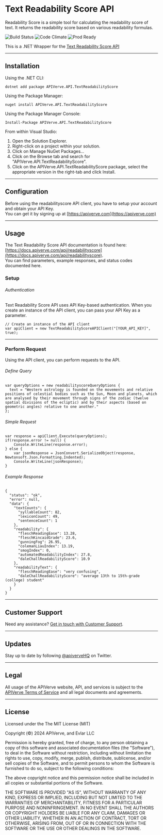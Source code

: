 Text Readability Score API
============

Readability Score is a simple tool for calculating the readability score of text. It returns the readability score based on various readability formulas.

![Build Status](https://img.shields.io/badge/build-passing-green)
![Code Climate](https://img.shields.io/badge/maintainability-B-purple)
![Prod Ready](https://img.shields.io/badge/production-ready-blue)

This is a .NET Wrapper for the [Text Readability Score API](https://apiverve.com/marketplace/api/readabilityscore)

---

## Installation

Using the .NET CLI:
```
dotnet add package APIVerve.API.TextReadabilityScore
```

Using the Package Manager:
```
nuget install APIVerve.API.TextReadabilityScore
```

Using the Package Manager Console:
```
Install-Package APIVerve.API.TextReadabilityScore
```

From within Visual Studio:

1. Open the Solution Explorer.
2. Right-click on a project within your solution.
3. Click on Manage NuGet Packages...
4. Click on the Browse tab and search for "APIVerve.API.TextReadabilityScore".
5. Click on the APIVerve.API.TextReadabilityScore package, select the appropriate version in the right-tab and click Install.


---

## Configuration

Before using the readabilityscore API client, you have to setup your account and obtain your API Key.  
You can get it by signing up at [https://apiverve.com](https://apiverve.com)

---

## Usage

The Text Readability Score API documentation is found here: [https://docs.apiverve.com/api/readabilityscore](https://docs.apiverve.com/api/readabilityscore).  
You can find parameters, example responses, and status codes documented here.

### Setup

###### Authentication
Text Readability Score API uses API Key-based authentication. When you create an instance of the API client, you can pass your API Key as a parameter.

```
// Create an instance of the API client
var apiClient = new TextReadabilityScoreAPIClient("[YOUR_API_KEY]", true);
```

---


### Perform Request
Using the API client, you can perform requests to the API.

###### Define Query

```
var queryOptions = new readabilityscoreQueryOptions {
  text = "Western astrology is founded on the movements and relative positions of celestial bodies such as the Sun, Moon and planets, which are analysed by their movement through signs of the zodiac (twelve spatial divisions of the ecliptic) and by their aspects (based on geometric angles) relative to one another."
};
```

###### Simple Request

```
var response = apiClient.Execute(queryOptions);
if(response.error != null) {
	Console.WriteLine(response.error);
} else {
    var jsonResponse = JsonConvert.SerializeObject(response, Newtonsoft.Json.Formatting.Indented);
    Console.WriteLine(jsonResponse);
}
```

###### Example Response

```
{
  "status": "ok",
  "error": null,
  "data": {
    "textCounts": {
      "syllableCount": 82,
      "lexiconCount": 49,
      "sentenceCount": 1
    },
    "readability": {
      "fleschReadingEase": 13.28,
      "fleschKincaidGrade": 23.6,
      "gunningFog": 26.95,
      "colemanLiauIndex": 13.19,
      "smogIndex": 0,
      "automatedReadabilityIndex": 27.8,
      "daleChallReadabilityScore": 10.9
    },
    "readabilityText": {
      "fleschReadingEase": "very confusing",
      "daleChallReadabilityScore": "average 13th to 15th-grade (college) student"
    }
  }
}
```

---

## Customer Support

Need any assistance? [Get in touch with Customer Support](https://apiverve.com/contact).

---

## Updates
Stay up to date by following [@apiverveHQ](https://twitter.com/apiverveHQ) on Twitter.

---

## Legal

All usage of the APIVerve website, API, and services is subject to the [APIVerve Terms of Service](https://apiverve.com/terms) and all legal documents and agreements.

---

## License
Licensed under the The MIT License (MIT)

Copyright (&copy;) 2024 APIVerve, and Evlar LLC

Permission is hereby granted, free of charge, to any person obtaining a copy of this software and associated documentation files (the "Software"), to deal in the Software without restriction, including without limitation the rights to use, copy, modify, merge, publish, distribute, sublicense, and/or sell copies of the Software, and to permit persons to whom the Software is furnished to do so, subject to the following conditions:

The above copyright notice and this permission notice shall be included in all copies or substantial portions of the Software.

THE SOFTWARE IS PROVIDED "AS IS", WITHOUT WARRANTY OF ANY KIND, EXPRESS OR IMPLIED, INCLUDING BUT NOT LIMITED TO THE WARRANTIES OF MERCHANTABILITY, FITNESS FOR A PARTICULAR PURPOSE AND NONINFRINGEMENT. IN NO EVENT SHALL THE AUTHORS OR COPYRIGHT HOLDERS BE LIABLE FOR ANY CLAIM, DAMAGES OR OTHER LIABILITY, WHETHER IN AN ACTION OF CONTRACT, TORT OR OTHERWISE, ARISING FROM, OUT OF OR IN CONNECTION WITH THE SOFTWARE OR THE USE OR OTHER DEALINGS IN THE SOFTWARE.